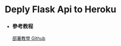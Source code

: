 # Deply Flask Api to Heroku

* ### 參考教程
    [部署教學 Github](https://github.com/twtrubiks/Deploying-Flask-To-Heroku)
